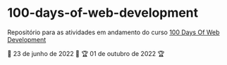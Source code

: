 # 100-days-of-web-development
Repositório para as atividades em andamento do curso <a href="https://100daysofwebdevelopment.com">100 Days Of Web Development</a>

🚀 23 de junho de 2022 🚀
🏆 01 de outubro de 2022 🏆

